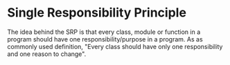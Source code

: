 # Single Responsibility Principle

The idea behind the SRP is that every class, module or function in a program should have one responsibility/purpose in a program. As as commonly used definition, "Every class should have only one responsibility and one reason to change".